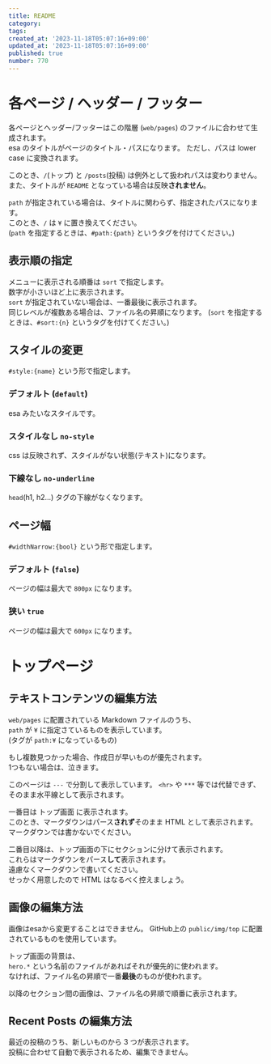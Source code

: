 ```yaml
---
title: README
category:
tags:
created_at: '2023-11-18T05:07:16+09:00'
updated_at: '2023-11-18T05:07:16+09:00'
published: true
number: 770
---
```


# 各ページ / ヘッダー / フッター

各ページとヘッダー/フッターはこの階層 (`web/pages`) のファイルに合わせて生成されます。  
esa のタイトルがページのタイトル・パスになります。
ただし、パスは lower case に変換されます。  

このとき、`/`(トップ) と `/posts`(投稿) は例外として扱われパスは変わりません。  
また、タイトルが `README` となっている場合は反映**されません**。

`path` が指定されている場合は、タイトルに関わらず、指定されたパスになります。  
このとき、`/` は `¥` に置き換えてください。  
(`path` を指定するときは、`#path:{path}` というタグを付けてください。)

## 表示順の指定

メニューに表示される順番は `sort` で指定します。  
数字が小さいほど上に表示されます。  
`sort` が指定されていない場合は、一番最後に表示されます。  
同じレベルが複数ある場合は、ファイル名の昇順になります。
(`sort` を指定するときは、`#sort:{n}` というタグを付けてください。)

## スタイルの変更

`#style:{name}` という形で指定します。

### デフォルト (`default`)

esa みたいなスタイルです。

### スタイルなし `no-style`

css は反映されず、スタイルがない状態(テキスト)になります。

### 下線なし `no-underline`

`head`(h1, h2...) タグの下線がなくなります。

## ページ幅

`#widthNarrow:{bool}` という形で指定します。

### デフォルト (`false`)

ページの幅は最大で `800px` になります。

### 狭い `true`

ページの幅は最大で `600px` になります。

# トップページ
## テキストコンテンツの編集方法

`web/pages` に配置されている Markdown ファイルのうち、  
`path` が `¥` に指定さているものを表示しています。  
(タグが `path:¥` になっているもの)

もし複数見つかった場合、作成日が早いものが優先されます。  
1つもない場合は、泣きます。

このページは `---` で分割して表示しています。
`<hr>` や `***` 等では代替できず、そのまま水平線として表示されます。

一番目は トップ画面 に表示されます。  
このとき、マークダウンはパース**されず**そのまま HTML として表示されます。  
マークダウンでは書かないでください。

二番目以降は、トップ画面の下にセクションに分けて表示されます。  
これらはマークダウンをパース**して**表示されます。  
遠慮なくマークダウンで書いてください。  
せっかく用意したので HTML はなるべく控えましょう。

## 画像の編集方法

画像はesaから変更することはできません。
GitHub上の `public/img/top` に配置されているものを使用しています。

トップ画面の背景は、  
`hero.*` という名前のファイルがあればそれが優先的に使われます。  
なければ、ファイル名の昇順で一番**最後**のものが使われます。

以降のセクション間の画像は、ファイル名の昇順で順番に表示されます。

## Recent Posts の編集方法

最近の投稿のうち、新しいものから 3 つが表示されます。  
投稿に合わせて自動で表示されるため、編集できません。

